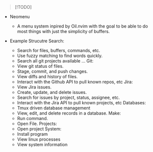> [!TODO] 
- Neomenu
    - A menu system inpired by Oil.nvim with the goal to be able to do most
    things with just the simplicity of buffers.

- Example Strucutre 
Search:
    - Search for files, buffers, commands, etc.
    - Use fuzzy matching to find words quickly.
    - Search all git projects available
    ...
Git:
    - View git status of files.
    - Stage, commit, and push changes.
    - View diffs and history of files.
    - Interact with the Github API to pull known repos, etc
Jira:
    - View Jira issues.
    - Create, update, and delete issues.
    - Search for issues by project, status, assignee, etc.
    - Interact with the Jira API to pull known projects, etc
Databases:
    - Tmux driven database management
    - View, edit, and delete records in a database.
Make:
    - Run command.
    - Open File.
Projects:
    - Open project
System:
    - Install program
    - View linux processes
    - View system information
